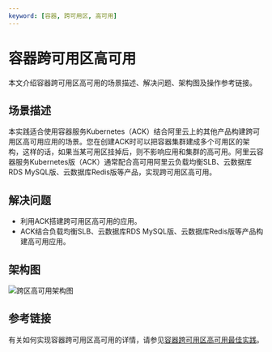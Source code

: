 ```yaml
---
keyword: [容器, 跨可用区, 高可用]
---
```


# 容器跨可用区高可用

本文介绍容器跨可用区高可用的场景描述、解决问题、架构图及操作参考链接。

## 场景描述

本实践适合使用容器服务Kubernetes（ACK）结合阿里云上的其他产品构建跨可用区高可用应用的场景。您在创建ACK时可以把容器集群建成多个可用区的架构，这样的话，如果当某可用区挂掉后，则不影响应用和集群的高可用。阿里云容器服务Kubernetes版（ACK）通常配合高可用阿里云负载均衡SLB、云数据库RDS MySQL版、云数据库Redis版等产品，实现跨可用区高可用。

## 解决问题

-   利用ACK搭建跨可用区高可用的应用。
-   ACK结合负载均衡SLB、云数据库RDS MySQL版、云数据库Redis版等产品构建高可用应用。

## 架构图

![跨区高可用架构图](https://static-aliyun-doc.oss-accelerate.aliyuncs.com/assets/img/zh-CN/4563659951/p82633.png)

## 参考链接

有关如何实现容器跨可用区高可用的详情，请参见[容器跨可用区高可用最佳实践](https://www.aliyun.com/acts/best-practice/preview?id=52123)。

